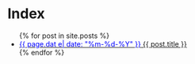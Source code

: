 # Index
<ul>
  {% for post in site.posts %}
    <li>
      <a href="/EvoAgent/{{ post.url }}"><span style="color:blue">{{ page.dat e| date: "%m-%d-%Y" }}</span> {{ post.title }}</a>
    </li>
  {% endfor %}
</ul>

